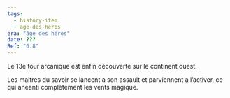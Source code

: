```yaml
---
tags:
  - history-item
  - age-des-heros
era: "âge des héros"
date: ???
Ref: "6.8"
---
```


Le 13e tour arcanique est enfin découverte sur le continent ouest.

Les maitres du savoir se lancent a son assault et parviennent a l’activer, ce qui anéanti complètement les vents magique.